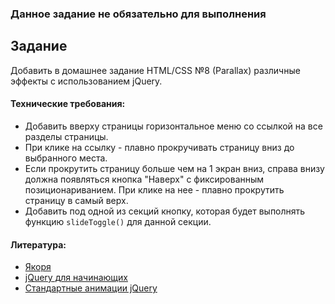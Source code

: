 ### Данное задание не обязательно для выполнения

## Задание

Добавить в домашнее задание HTML/CSS №8 (Parallax) различные эффекты с использованием jQuery.

#### Технические требования:
- Добавить вверху страницы горизонтальное меню со ссылкой на все разделы страницы.
- При клике на ссылку - плавно прокручивать страницу вниз до выбранного места.
- Если прокрутить страницу больше чем на 1 экран вниз, справа внизу должна появляться кнопка "Наверх" с фиксированным позиционариванием. При клике на нее - плавно прокрутить страницу в самый верх.
- Добавить под одной из секций кнопку, которая будет выполнять функцию `slideToggle()` для данной секции.

#### Литература:
- [Якоря](http://htmlbook.ru/samhtml/yakorya)
- [jQuery для начинающих](http://anton.shevchuk.name/javascript/jquery-for-beginners/)
- [Стандартные анимации jQuery](https://jqbook.net.ru/jquery/Effects)